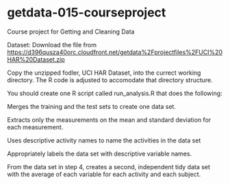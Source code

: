 # getdata-015-courseproject
Course project for Getting and Cleaning Data

Dataset: 
Download the file from https://d396qusza40orc.cloudfront.net/getdata%2Fprojectfiles%2FUCI%20HAR%20Dataset.zip 

Copy the unzipped fodler, UCI HAR Dataset, into the currect working directory. The R code is adjusted to accomodate that directory structure.

You should create one R script called run_analysis.R that does the following: 

Merges the training and the test sets to create one data set.

Extracts only the measurements on the mean and standard deviation for each measurement. 

Uses descriptive activity names to name the activities in the data set

Appropriately labels the data set with descriptive variable names. 

From the data set in step 4, creates a second, independent tidy data set with the average of each variable for each activity and each subject.
